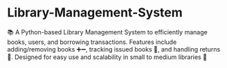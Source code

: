 # Library-Management-System
📚 A Python-based Library Management System to efficiently manage books, users, and borrowing transactions. Features include adding/removing books ➕➖, tracking issued books 📖, and handling returns 🔄. Designed for easy use and scalability in small to medium libraries 🏫
